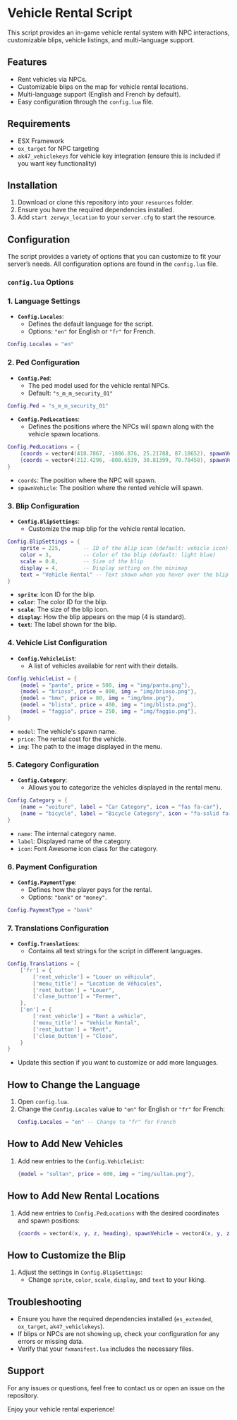 
# Vehicle Rental Script

This script provides an in-game vehicle rental system with NPC interactions, customizable blips, vehicle listings, and multi-language support.

## Features
- Rent vehicles via NPCs.
- Customizable blips on the map for vehicle rental locations.
- Multi-language support (English and French by default).
- Easy configuration through the `config.lua` file.

## Requirements
- ESX Framework
- `ox_target` for NPC targeting
- `ak47_vehiclekeys` for vehicle key integration (ensure this is included if you want key functionality)

## Installation
1. Download or clone this repository into your `resources` folder.
2. Ensure you have the required dependencies installed.
3. Add `start zerwyx_location` to your `server.cfg` to start the resource.

## Configuration
The script provides a variety of options that you can customize to fit your server’s needs. All configuration options are found in the `config.lua` file.

### `config.lua` Options

### 1. **Language Settings**

- **`Config.Locales`**:
  - Defines the default language for the script.
  - Options: `"en"` for English or `"fr"` for French.
  
```lua
Config.Locales = "en"
```

### 2. **Ped Configuration**

- **`Config.Ped`**:
  - The ped model used for the vehicle rental NPCs.
  - Default: `"s_m_m_security_01"`

```lua
Config.Ped = "s_m_m_security_01"
```

- **`Config.PedLocations`**:
  - Defines the positions where the NPCs will spawn along with the vehicle spawn locations.
  
```lua
Config.PedLocations = {
    {coords = vector4(418.7867, -1886.876, 25.21788, 87.18652), spawnVehicle = vector4(412.2418, -1893.087, 25.83743, 52.44023)}, 
    {coords = vector4(212.4296, -808.6539, 30.81399, 70.78458), spawnVehicle = vector4(219.1842, -809.3712, 30.68375, 242.0458)}, 
}
```

- `coords`: The position where the NPC will spawn.
- `spawnVehicle`: The position where the rented vehicle will spawn.

### 3. **Blip Configuration**

- **`Config.BlipSettings`**:
  - Customize the map blip for the vehicle rental location.

```lua
Config.BlipSettings = {
    sprite = 225,       -- ID of the blip icon (default: vehicle icon)
    color = 3,          -- Color of the blip (default: light blue)
    scale = 0.8,        -- Size of the blip
    display = 4,        -- Display setting on the minimap
    text = "Vehicle Rental" -- Text shown when you hover over the blip
}
```
- **`sprite`**: Icon ID for the blip.
- **`color`**: The color ID for the blip.
- **`scale`**: The size of the blip icon.
- **`display`**: How the blip appears on the map (4 is standard).
- **`text`**: The label shown for the blip.

### 4. **Vehicle List Configuration**

- **`Config.VehicleList`**:
  - A list of vehicles available for rent with their details.

```lua
Config.VehicleList = {
    {model = "panto", price = 500, img = "img/panto.png"},
    {model = "brioso", price = 800, img = "img/brioso.png"},
    {model = "bmx", price = 80, img = "img/bmx.png"},
    {model = "blista", price = 400, img = "img/blista.png"},
    {model = "faggio", price = 250, img = "img/faggio.png"},
}
```
- `model`: The vehicle's spawn name.
- `price`: The rental cost for the vehicle.
- `img`: The path to the image displayed in the menu.

### 5. **Category Configuration**

- **`Config.Category`**:
  - Allows you to categorize the vehicles displayed in the rental menu.

```lua
Config.Category = {
    {name = "voiture", label = "Car Category", icon = "fas fa-car"},
    {name = "bicycle", label = "Bicycle Category", icon = "fa-solid fa-bicycle"},
}
```
- `name`: The internal category name.
- `label`: Displayed name of the category.
- `icon`: Font Awesome icon class for the category.

### 6. **Payment Configuration**

- **`Config.PaymentType`**:
  - Defines how the player pays for the rental.
  - Options: `"bank"` or `"money"`.

```lua
Config.PaymentType = "bank"
```

### 7. **Translations Configuration**

- **`Config.Translations`**:
  - Contains all text strings for the script in different languages.

```lua
Config.Translations = {
    ['fr'] = {
        ['rent_vehicle'] = "Louer un véhicule",
        ['menu_title'] = "Location de Véhicules",
        ['rent_button'] = "Louer",
        ['close_button'] = "Fermer",
    },
    ['en'] = {
        ['rent_vehicle'] = "Rent a vehicle",
        ['menu_title'] = "Vehicle Rental",
        ['rent_button'] = "Rent",
        ['close_button'] = "Close",
    }
}
```
- Update this section if you want to customize or add more languages.

## How to Change the Language
1. Open `config.lua`.
2. Change the `Config.Locales` value to `"en"` for English or `"fr"` for French:
   ```lua
   Config.Locales = "en" -- Change to "fr" for French
   ```

## How to Add New Vehicles
1. Add new entries to the `Config.VehicleList`:
   ```lua
   {model = "sultan", price = 600, img = "img/sultan.png"},
   ```

## How to Add New Rental Locations
1. Add new entries to `Config.PedLocations` with the desired coordinates and spawn positions:
   ```lua
   {coords = vector4(x, y, z, heading), spawnVehicle = vector4(x, y, z, heading)},
   ```

## How to Customize the Blip
1. Adjust the settings in `Config.BlipSettings`:
   - Change `sprite`, `color`, `scale`, `display`, and `text` to your liking.

## Troubleshooting
- Ensure you have the required dependencies installed (`es_extended`, `ox_target`, `ak47_vehiclekeys`).
- If blips or NPCs are not showing up, check your configuration for any errors or missing data.
- Verify that your `fxmanifest.lua` includes the necessary files.

## Support
For any issues or questions, feel free to contact us or open an issue on the repository.

Enjoy your vehicle rental experience!
